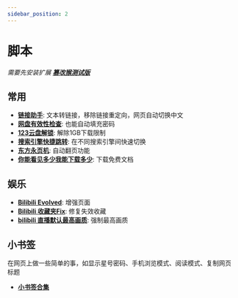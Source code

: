 ```yaml
---
sidebar_position: 2
---
```


# 脚本

*需要先安装扩展 **[篡改猴测试版](https://chromewebstore.google.com/detail/%E7%AF%A1%E6%94%B9%E7%8C%B4%E6%B5%8B%E8%AF%95%E7%89%88/gcalenpjmijncebpfijmoaglllgpjagf)***

## 常用

- **[链接助手](https://greasyfork.org/zh-CN/scripts/422773)**: 文本转链接，移除链接重定向，网页自动切换中文
- **[网盘有效性检查](https://greasyfork.org/zh-CN/scripts/439266)**: 也能自动填充密码
- **[123云盘解锁](https://greasyfork.org/zh-CN/scripts/519353)**: 解除1GB下载限制
- **[搜索引擎快捷跳转](https://greasyfork.org/zh-CN/scripts/27752)**: 在不同搜索引擎间快速切换
- **[东方永页机](https://greasyfork.org/zh-CN/scripts/438684)**: 自动翻页功能
- **[你能看见多少我能下载多少](https://greasyfork.org/zh-CN/scripts/486211)**: 下载免费文档

## 娱乐

- **[Bilibili Evolved](https://github.com/the1812/Bilibili-Evolved)**: 增强页面
- **[Bilibili 收藏夹Fix](https://greasyfork.org/zh-CN/scripts/489224)**: 修复失效收藏
- **[bilibili 直播默认最高画质](https://greasyfork.org/zh-CN/scripts/441090)**: 强制最高画质

## 小书签

在网页上做一些简单的事，如显示星号密码、手机浏览模式、阅读模式、复制网页标题

- **[小书签合集](https://www.runningcheese.com/bookmarklets)**